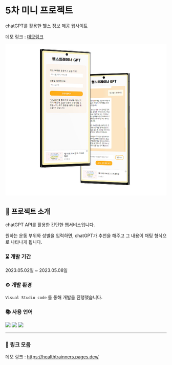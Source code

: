 # 5차 미니 프로젝트

chatGPT를 활용한 헬스 정보 제공 웹사이트

데모 링크 : [데모링크](https://healthtrainners.pages.dev/)

<img src='https://raw.githubusercontent.com/jeeun99/project05/master/mockup/mockup.jpg' alt='demo' />

## 🙋 프로젝트 소개

chatGPT API를 활용한 간단한 웹서비스입니다.

원하는 운동 부위와 성별을 입력하면, chatGPT가 추천을 해주고 그 내용이 채팅 형식으로 나타나게 됩니다.

### ⌛ 개발 기간

2023.05.02일 ~ 2023.05.08일

### ⚙ 개발 환경

`Visual Studio code` 를 통해 개발을 진행했습니다.

### 📚 사용 언어

<img src="https://img.shields.io/badge/HTML5-E34F26?style=flat&logo=HTML5&logoColor=white"/>
<img src="https://img.shields.io/badge/CSS3-1572B6?style=flat&logo=CSS3&logoColor=white"/>
<img src="https://img.shields.io/badge/JavaScript-F7DF1E?style=flat&logo=JavaScript&logoColor=black"/>

---

### 🔗 링크 모음

데모 링크 : <https://healthtrainners.pages.dev/>
